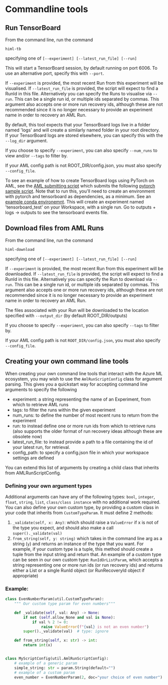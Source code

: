 # Commandline tools

## Run TensorBoard

From the command line, run the command

```himl-tb```

specifying one of 
`[--experiment] [--latest_run_file] [--run]` 

This will start a TensorBoard session, by default running on port 6006. To use an alternative port, specify this with `--port`.

If `--experiment` is provided, the most recent Run from this experiment will be visualised.
If `--latest_run_file` is provided, the script will expect to find a RunId in this file.
Alternatively you can specify the Runs to visualise via  `--run`. This can be a single run id, or multiple ids separated by commas. This argument also accepts one or more run recovery ids, although these are not recommended since it is no longer necessary to provide an experiment name in order to recovery an AML Run.

By default, this tool expects that your TensorBoard logs live in a folder named 'logs' and will create a similarly named folder in your root directory. If your TensorBoard logs are stored elsewhere, you can specify this with the `--log_dir` argument.

If you choose to specify `--experiment`, you can also specify `--num_runs` to view and/or `--tags` to filter by.

If your AML config path is not ROOT_DIR/config.json, you must also specify `--config_file`.

To see an example of how to create TensorBoard logs using PyTorch on AML, see the 
[AML submitting script](examples/9/aml_sample.rst) which submits the following [pytorch sample script](examples/9/pytorch_sample.rst). Note that to run this, you'll need to create an environment with pytorch and tensorboard as dependencies, as a minimum. See an [example conda environemnt](examples/9/tensorboard_env.rst). This will create an experiment named 'tensorboard_test' on your Workspace, with a single run. Go to outputs + logs -> outputs to see the tensorboard events file.
## Download files from AML Runs

From the command line, run the command 

```himl-download```

specifying one of 
`[--experiment] [--latest_run_file] [--run]` 

If `--experiment` is provided, the most recent Run from this experiment will be downloaded.
If `--latest_run_file` is provided, the script will expect to find a RunId in this file.
Alternatively you can specify the Run to download via `--run`. This can be a single run id, or multiple ids separated by commas. This argument also accepts one or more run recovery ids, although these are not recommended since it is no longer necessary to provide an experiment name in order to recovery an AML Run.

The files associated with your Run will be downloaded to the location specified with `--output_dir` (by default ROOT_DIR/outputs)

If you choose to specify `--experiment`, you can also specify `--tags` to filter by.

If your AML config path is not `ROOT_DIR/config.json`, you must also specify `--config_file`.


## Creating your own command line tools

When creating your own command line tools that interact with the Azure ML ecosystem, you may wish to use the
 `AmlRunScriptConfig` class for argument parsing. This gives you a quickstart way for accepting command line arguments to 
 specify the following
   
  - experiment: a string representing the name of an Experiment, from which to retrieve AML runs
  - tags: to filter the runs within the given experiment
  - num_runs: to define the number of most recent runs to return from the experiment
  - run: to instead define one or more run ids from which to retrieve runs (also supports the older format of run recovery ideas although these are obsolete now)
  - latest_run_file: to instead provide a path to a file containing the id of your latest run, for retrieval.
  - config_path: to specify a config.json file in which your workspace settings are defined
 
You can extend this list of arguments by creating a child class that inherits from AMLRunScriptConfig. 

### Defining your own argument types

Additional arguments can have any of the following types: `bool`, `integer`, `float`, `string`, `list`, `class/class instance`
with no additional work required. You can also define your own custom type, by providing a custom class in your code that 
inherits from `CustomTypeParam`. It must define 2 methods: 
1. `_validate(self, x: Any)`: which should raise a `ValueError` if x is not of the type you expect, and should also make a call 
`super()._validate(val)`
2. `from_string(self, y: string)` which takes in the command line arg as a string (`y`) and returns an instance of the type
that you want. For example, if your custom type is a tuple, this method should create a tuple from the input string and return that.
An example of a custom type can be seen in our own custom type: `RunIdOrListParam`, which accepts a string representing one or more
run ids (or run recovery ids) and returns either a List or a single RunId object (or RunRecoveryId object if appropriate) 

### Example:

```python
class EvenNumberParam(util.CustomTypeParam):
    """ Our custom type param for even numbers"""

    def _validate(self, val: Any) -> None:
        if not (self.allow_None and val is None):
            if val % 2 != 0:
                raise ValueError(f"{val} is not an even number")
        super()._validate(val)  # type: ignore

    def from_string(self, x: str) -> int:
        return int(x)


class MyScriptConfig(util.AmlRunScriptConfig):
    # example of a generic param
    simple_string: str = param.String(default="")
    # example of a custom param
    even_number = EvenNumberParam(2, doc="your choice of even number")

```

